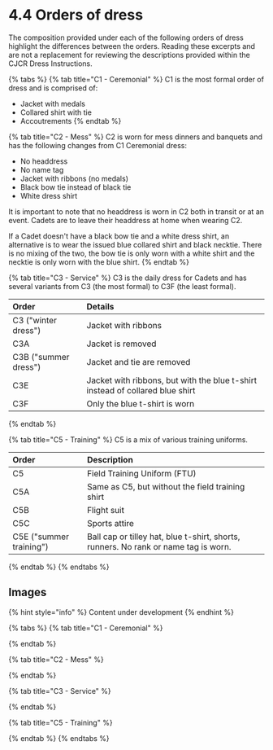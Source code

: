 # 4.4 Orders of dress

The composition provided under each of the following orders of dress highlight the differences between the orders. Reading these excerpts and are not a replacement for reviewing the descriptions provided within the CJCR Dress Instructions.

{% tabs %}
{% tab title="C1 - Ceremonial" %}
C1 is the most formal order of dress and is comprised of:

* Jacket with medals
* Collared shirt with tie
* Accoutrements
{% endtab %}

{% tab title="C2 - Mess" %}
C2 is worn for mess dinners and banquets and has the following changes from C1 Ceremonial dress:

* No headdress
* No name tag
* Jacket with ribbons \(no medals\)
* Black bow tie instead of black tie
* White dress shirt

It is important to note that no headdress is worn in C2 both in transit or at an event. Cadets are to leave their headdress at home when wearing C2.

If a Cadet doesn't have a black bow tie and a white dress shirt, an alternative is to wear the issued blue collared shirt and black  necktie. There is no mixing of the two, the bow tie is only worn with a white shirt and the necktie is only worn with the blue shirt.
{% endtab %}

{% tab title="C3 - Service" %}
C3 is the daily dress for Cadets and has several variants from C3 \(the most formal\) to C3F \(the least formal\).

| Order | Details |
| :--- | :--- |
| C3 \("winter dress"\) | Jacket with ribbons |
| C3A | Jacket is removed |
| C3B \("summer dress"\) | Jacket and tie are removed |
| C3E | Jacket with ribbons, but with the blue t-shirt instead of collared blue shirt |
| C3F | Only the blue t-shirt is worn |
{% endtab %}

{% tab title="C5 - Training" %}
C5 is a mix of various training uniforms.

| Order | Description |
| :--- | :--- |
| C5 | Field Training Uniform \(FTU\) |
| C5A | Same as C5, but without the field training shirt |
| C5B | Flight suit |
| C5C | Sports attire |
| C5E \("summer training"\) | Ball cap or tilley hat, blue t-shirt, shorts, runners. No rank or name tag is worn. |
{% endtab %}
{% endtabs %}

## Images

{% hint style="info" %}
Content under development
{% endhint %}

{% tabs %}
{% tab title="C1 - Ceremonial" %}

{% endtab %}

{% tab title="C2 - Mess" %}

{% endtab %}

{% tab title="C3 - Service" %}

{% endtab %}

{% tab title="C5 - Training" %}

{% endtab %}
{% endtabs %}



